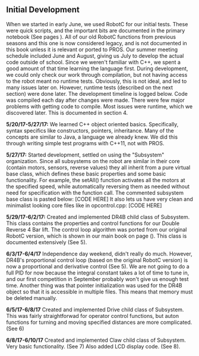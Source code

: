 ## Initial Development

When we started in early June, we used RobotC for our initial tests. These were quick scripts, and the important bits are documented in the primary notebook (See pages ). All of our old RobotC functions from previous seasons and this one is now considered legacy, and is not documented in this book unless it is relevant or ported to PROS. Our summer meeting schedule included June and August, giving us July to develop the actual code outside of school. Since we weren't familiar with C++, we spent a good amount of that time learning the language first. During development, we could only check our work through compilation, but not having access to the robot meant no runtime tests. Obviously, this is not ideal, and led to many issues later on. However, runtime tests (described on the next section) were done later. The development timeline is logged below. Code was compiled each day after changes were made. There were few major problems with getting code to compile. Most issues were runtime, which we discovered later. This is documented in section 4.

**5/20/17-5/27/17:** We learned C++ object oriented basics. Specifically, syntax specifics like constructors, pointers, inheritance. Many of the concepts are similar to Java, a language we already knew. We did this through writing simple test programs with C++11, not with PROS.

**5/27/17:** Started development, settled on using the "Subsystem" organization. Since all subsystems on the robot are similar in their core (contain motors, sensors, reverse values) they all inherit from a pure virtual base class, which defines these basic properties and some basic functionality. For example, the setAll() function activates all the motors at the specified speed, while automatically reversing them as needed without need for specification with the function call. The commented subsystem base class is pasted below:
[CODE HERE]
It also lets us have very clean and minimalist looking core files like in opcontrol.cpp:
[CODE HERE]

**5/29/17-6/2/17:** Created and implemented DR4B child class of Subsystem. This class contains the properties and control functions for our Double Reverse 4 Bar lift. The control loop algorithm was ported from our original RobotC version, which is shown in our main book on page (). This class is documented extensively (See 5).

**6/3/17-6/4/17** Independence day weekend, didn't really do much. However, DR4B's proportional control loop (based on the original RobotC version) is now a proportional and derivative control (See 5). We are not going to do a full PID for now because the integral constant takes a lot of time to tune in, and our first competition in September probably won't give us enough test time. Another thing was that pointer initialization was used for the DR4B object so that it is accessible in multiple files. This means that memory must be deleted manually.

**6/5/17-6/8/17** Created and implemented Drive child class of Subsystem. This was fairly straightforwad for operator control functions, but auton functions for turning and moving specified distances are more complicated. (See 6)

**6/8/17-6/10/17** Created and implemented Claw child class of Subsystem. Very basic functionality. (See 7) Also added LCD display code. (See 8).
